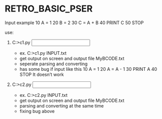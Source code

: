 # RETRO_BASIC_PSER
Input example
10 A = 1
20 B = 2
30 C = A + B
40 PRINT C
50 STOP

use:
1) C:\>c1.py <input file name>
    - ex. C:\>c1.py INPUT.txt
    - get output on screen and output file MyBCODE.txt
    - seperate parsing and converting
    - has some bug if input like this
        10 A = 1 20 A = A - 1 30 PRINT A 40 STOP
        It doesn’t work

2) C:\>c2.py <input file name>
    - ex. C:\>c2.py INPUT.txt
    - get output on screen and output file MyBCODE.txt
    - parsing and converting at the same time
    - fixing bug above
